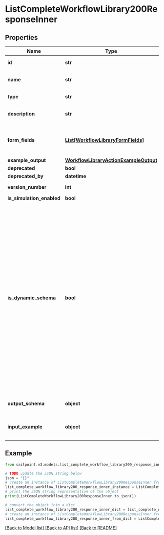 # ListCompleteWorkflowLibrary200ResponseInner


## Properties

Name | Type | Description | Notes
------------ | ------------- | ------------- | -------------
**id** | **str** | Operator ID. | [optional] 
**name** | **str** | Operator friendly name | [optional] 
**type** | **str** | Operator type | [optional] 
**description** | **str** | Description of the operator | [optional] 
**form_fields** | [**List[WorkflowLibraryFormFields]**](WorkflowLibraryFormFields.md) | One or more inputs that the operator accepts | [optional] 
**example_output** | [**WorkflowLibraryActionExampleOutput**](WorkflowLibraryActionExampleOutput.md) |  | [optional] 
**deprecated** | **bool** |  | [optional] 
**deprecated_by** | **datetime** |  | [optional] 
**version_number** | **int** | Version number | [optional] 
**is_simulation_enabled** | **bool** |  | [optional] 
**is_dynamic_schema** | **bool** | Determines whether the dynamic output schema is returned in place of the action&#39;s output schema. The dynamic schema lists non-static properties, like properties of a workflow form where each form has different fields. These will be provided dynamically based on available form fields. | [optional] 
**output_schema** | **object** | Example output schema | [optional] 
**input_example** | **object** | Example trigger payload if applicable | [optional] 

## Example

```python
from sailpoint.v3.models.list_complete_workflow_library200_response_inner import ListCompleteWorkflowLibrary200ResponseInner

# TODO update the JSON string below
json = "{}"
# create an instance of ListCompleteWorkflowLibrary200ResponseInner from a JSON string
list_complete_workflow_library200_response_inner_instance = ListCompleteWorkflowLibrary200ResponseInner.from_json(json)
# print the JSON string representation of the object
print(ListCompleteWorkflowLibrary200ResponseInner.to_json())

# convert the object into a dict
list_complete_workflow_library200_response_inner_dict = list_complete_workflow_library200_response_inner_instance.to_dict()
# create an instance of ListCompleteWorkflowLibrary200ResponseInner from a dict
list_complete_workflow_library200_response_inner_from_dict = ListCompleteWorkflowLibrary200ResponseInner.from_dict(list_complete_workflow_library200_response_inner_dict)
```
[[Back to Model list]](../README.md#documentation-for-models) [[Back to API list]](../README.md#documentation-for-api-endpoints) [[Back to README]](../README.md)


